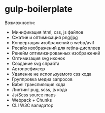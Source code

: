 # gulp-boilerplate 
Возможности:
- Минификация html, css, js файлов
- Сжатие и оптимизация png/jpg
- Конвертация изображений в webp/avif
- Ресайз изображений для retina-дисплеев
- Ренейм оптимизированных изображений
- Оптимизация svg иконок
- Создание svg спрайта
- Автопрефиксер
- Удаление не используемого css кода
- Группровка медиа запросов
- Babel транспиляция кода
- Линтинг pug, scss, js кода
- Js/Scss source maps
- Webpack + Chunks
- CLI W3C валидатор
